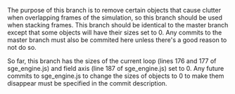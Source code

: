The purpose of this branch is to remove certain objects that cause clutter when overlapping frames of the simulation, so this branch should be used when stacking frames.
This branch should be identical to the master branch except that some objects will have their sizes set to 0.
Any commits to the master branch must also be commited here unless there's a good reason to not do so.

So far, this branch has the sizes of the current loop (lines 176 and 177 of sge_engine.js) and field axis (line 187 of sge_engine.js) set to 0. Any future commits to sge_engine.js to change the sizes of objects to 0 to make them disappear must be specified in the commit description.
